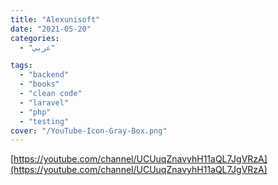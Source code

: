```yaml
---
title: "Alexunisoft"
date: "2021-05-20"
categories:
  - "عربي"

tags:
  - "backend"
  - "books"
  - "clean code"
  - "laravel"
  - "php"
  - "testing"
cover: "/YouTube-Icon-Gray-Box.png"
---
```


[https://youtube.com/channel/UCUuqZnavyhH11aQL7JgVRzA](https://youtube.com/channel/UCUuqZnavyhH11aQL7JgVRzA)

